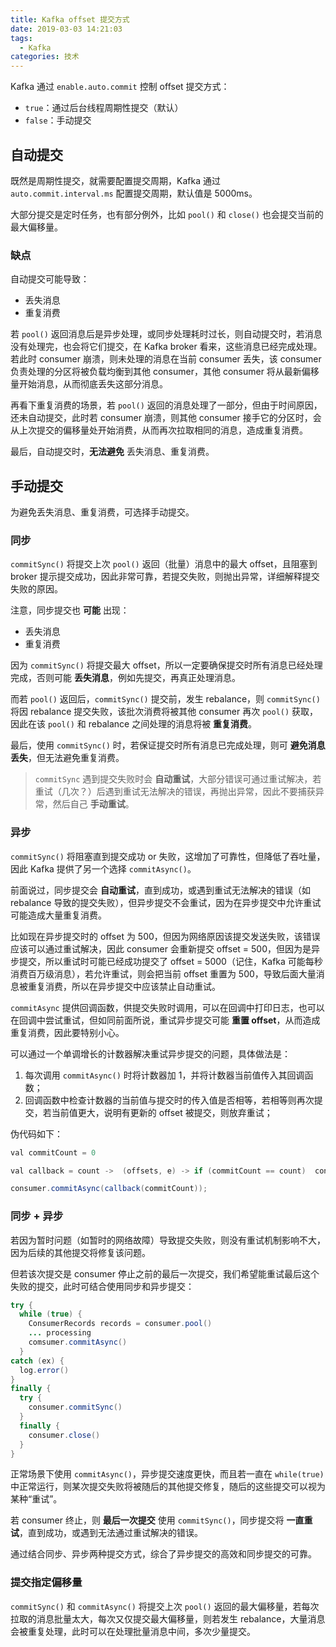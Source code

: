 ```yaml
---
title: Kafka offset 提交方式
date: 2019-03-03 14:21:03
tags:
  - Kafka
categories: 技术
---
```


Kafka 通过 `enable.auto.commit` 控制 offset 提交方式：

* `true`：通过后台线程周期性提交（默认）
* `false`：手动提交

## 自动提交

既然是周期性提交，就需要配置提交周期，Kafka 通过 `auto.commit.interval.ms` 配置提交周期，默认值是 5000ms。

<!-- more -->

大部分提交是定时任务，也有部分例外，比如 `pool()` 和 `close()` 也会提交当前的最大偏移量。

### 缺点

自动提交可能导致：

* 丢失消息
* 重复消费

若 `pool()` 返回消息后是异步处理，或同步处理耗时过长，则自动提交时，若消息没有处理完，也会将它们提交，在 Kafka broker 看来，这些消息已经完成处理。若此时 consumer 崩溃，则未处理的消息在当前 consumer 丢失，该 consumer 负责处理的分区将被负载均衡到其他 consumer，其他 consumer 将从最新偏移量开始消息，从而彻底丢失这部分消息。

再看下重复消费的场景，若 `pool()` 返回的消息处理了一部分，但由于时间原因，还未自动提交，此时若 consumer 崩溃，则其他 consumer 接手它的分区时，会从上次提交的偏移量处开始消费，从而再次拉取相同的消息，造成重复消费。

最后，自动提交时，**无法避免** 丢失消息、重复消费。

## 手动提交

为避免丢失消息、重复消费，可选择手动提交。

### 同步

`commitSync()` 将提交上次 `pool()` 返回（批量）消息中的最大 offset，且阻塞到 broker 提示提交成功，因此非常可靠，若提交失败，则抛出异常，详细解释提交失败的原因。

注意，同步提交也 **可能** 出现：

* 丢失消息
* 重复消费

因为 `commitSync()` 将提交最大 offset，所以一定要确保提交时所有消息已经处理完成，否则可能 **丢失消息**，例如先提交，再真正处理消息。

而若 `pool()` 返回后，`commitSync()` 提交前，发生 rebalance，则 `commitSync()` 将因 rebalance 提交失败，该批次消费将被其他 consumer 再次 `pool()` 获取，因此在该 `pool()` 和 rebalance 之间处理的消息将被 **重复消费**。

最后，使用 `commitSync()` 时，若保证提交时所有消息已完成处理，则可 **避免消息丢失**，但无法避免重复消费。

>`commitSync` 遇到提交失败时会 **自动重试**，大部分错误可通过重试解决，若重试（几次？）后遇到重试无法解决的错误，再抛出异常，因此不要捕获异常，然后自己 **手动重试**。

### 异步

`commitSync()` 将阻塞直到提交成功 or 失败，这增加了可靠性，但降低了吞吐量，因此 Kafka 提供了另一个选择 `commitAsync()`。

前面说过，同步提交会 **自动重试**，直到成功，或遇到重试无法解决的错误（如 rebalance 导致的提交失败），但异步提交不会重试，因为在异步提交中允许重试可能造成大量重复消费。

比如现在异步提交时的 offset 为 500，但因为网络原因该提交发送失败，该错误应该可以通过重试解决，因此 consumer 会重新提交 offset = 500，但因为是异步提交，所以重试时可能已经成功提交了 offset = 5000（记住，Kafka 可能每秒消费百万级消息），若允许重试，则会把当前 offset 重置为 500，导致后面大量消息被重复消费，所以在异步提交中应该禁止自动重试。

`commitAsync` 提供回调函数，供提交失败时调用，可以在回调中打印日志，也可以在回调中尝试重试，但如同前面所说，重试异步提交可能 **重置 offset**，从而造成重复消费，因此要特别小心。

可以通过一个单调增长的计数器解决重试异步提交的问题，具体做法是：

1. 每次调用 `commitAsync()` 时将计数器加 1，并将计数器当前值传入其回调函数；
2. 回调函数中检查计数器的当前值与提交时的传入值是否相等，若相等则再次提交，若当前值更大，说明有更新的 offset 被提交，则放弃重试；

伪代码如下：

```Java
val commitCount = 0

val callback = count ->  (offsets, e) -> if (commitCount == count)  consumer.commitAynsc()

consumer.commitAsync(callback(commitCount));
```

### 同步 + 异步

若因为暂时问题（如暂时的网络故障）导致提交失败，则没有重试机制影响不大，因为后续的其他提交将修复该问题。

但若该次提交是 consumer 停止之前的最后一次提交，我们希望能重试最后这个失败的提交，此时可结合使用同步和异步提交：

```Java
try {
  while (true) {
    ConsumerRecords records = consumer.pool()
    ... processing
    comsumer.commitAsync()
  }
catch (ex) {
  log.error()
}
finally {
  try {
    consumer.commitSync()
  }
  finally {
    consumer.close()
  }
}
```

正常场景下使用 `commitAsync()`，异步提交速度更快，而且若一直在 `while(true)` 中正常运行，则某次提交失败将被随后的其他提交修复，随后的这些提交可以视为某种“重试”。

若 consumer 终止，则 **最后一次提交** 使用 `commitSync()`，同步提交将 **一直重试**，直到成功，或遇到无法通过重试解决的错误。

通过结合同步、异步两种提交方式，综合了异步提交的高效和同步提交的可靠。

### 提交指定偏移量

`commitSync()` 和 `commitAsync()` 将提交上次 `pool()` 返回的最大偏移量，若每次拉取的消息批量太大，每次又仅提交最大偏移量，则若发生 rebalance，大量消息会被重复处理，此时可以在处理批量消息中间，多次少量提交。


